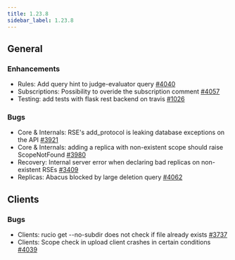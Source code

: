```yaml
---
title: 1.23.8
sidebar_label: 1.23.8
---
```


## General

### Enhancements

- Rules: Add query hint to judge-evaluator query [#4040](https://github.com/rucio/rucio/issues/4040)
- Subscriptions: Possibility to overide the subscription comment [#4057](https://github.com/rucio/rucio/issues/4057)
- Testing: add tests with flask rest backend on travis [#1026](https://github.com/rucio/rucio/issues/1026)

### Bugs

- Core & Internals: RSE's add_protocol is leaking database exceptions on the API [#3921](https://github.com/rucio/rucio/issues/3921)
- Core & Internals: adding a replica with non-existent scope should raise ScopeNotFound [#3980](https://github.com/rucio/rucio/issues/3980)
- Recovery: Internal server error when declaring bad replicas on non-existent RSEs [#3409](https://github.com/rucio/rucio/issues/3409)
- Replicas: Abacus blocked by large deletion query [#4062](https://github.com/rucio/rucio/issues/4062)

## Clients

### Bugs

- Clients: rucio get --no-subdir does not check if file already exists [#3737](https://github.com/rucio/rucio/issues/3737)
- Clients: Scope check in upload client crashes in certain conditions [#4039](https://github.com/rucio/rucio/issues/4039)
